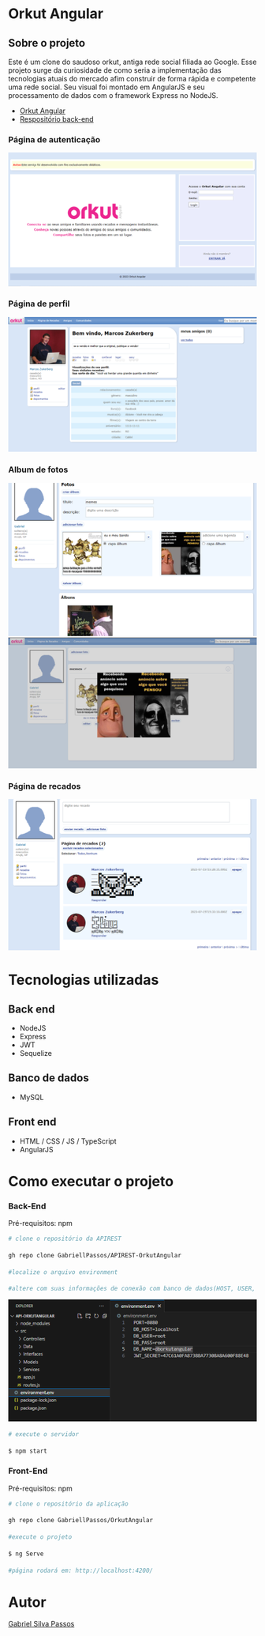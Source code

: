 #  Orkut Angular
## Sobre o projeto
  Este é um clone do saudoso orkut, antiga rede social filiada ao Google. Esse projeto surge da curiosidade de como seria a implementação das tecnologias atuais do mercado afim construir de forma rápida e competente uma rede social. Seu visual foi montado em AngularJS e seu processamento de dados com o framework Express no NodeJS. 
<br>
 - [Orkut Angular](https://gabriellpassos.github.io/OrkutAngular/)
 - [Respositório back-end](https://github.com/GabriellPassos/APIREST-OrkutAngular)
  
### Página de autenticação
![pagina de autenticacao](https://github.com/GabriellPassos/assets/blob/main/orkutangular/autenticacao.PNG)
### Página de perfil
![pagina perfil](https://github.com/GabriellPassos/assets/blob/main/orkutangular/markzuk.PNG) 
### Album de fotos
  
![pagina album](https://github.com/GabriellPassos/assets/blob/main/orkutangular/album.PNG)
![pagina de fotos](https://github.com/GabriellPassos/assets/blob/main/orkutangular/foto.PNG)
### Página de recados
![pagina de recados](https://github.com/GabriellPassos/assets/blob/main/orkutangular/recados.PNG)

# Tecnologias utilizadas
## Back end
- NodeJS
- Express
- JWT
- Sequelize
## Banco de dados
- MySQL
## Front end
- HTML / CSS / JS / TypeScript
- AngularJS


# Como executar o projeto

### Back-End
Pré-requisitos: npm
```bash
# clone o repositório da APIREST

gh repo clone GabriellPassos/APIREST-OrkutAngular

#localize o arquivo environment

#altere com suas informações de conexão com banco de dados(HOST, USER, PASS)
```
![environment](https://github.com/GabriellPassos/assets/blob/main/orkutangular/environment.PNG)
```bash
# execute o servidor

$ npm start
```
### Front-End
Pré-requisitos: npm
```bash
# clone o repositório da aplicação

gh repo clone GabriellPassos/OrkutAngular

#execute o projeto

$ ng Serve

#página rodará em: http://localhost:4200/
```

# Autor


[Gabriel Silva Passos](https://www.linkedin.com/in/gabrielsilvapassos/)

